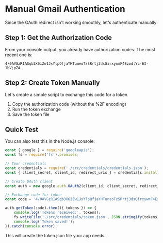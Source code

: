 # Manual Gmail Authentication

Since the OAuth redirect isn't working smoothly, let's authenticate manually:

## Step 1: Get the Authorization Code

From your console output, you already have authorization codes. The most recent one is:
```
4/0AVGzR1ASqb3X6iZw1JxYlpQfjaYHTuneoTzSRrtj3dsGirxywmF4EzodlYL-6I-1bVjyZA
```

## Step 2: Create Token Manually

Let's create a simple script to exchange this code for a token.

1. Copy the authorization code (without the %2F encoding)
2. Run the token exchange
3. Save the token file

## Quick Test

You can also test this in the Node.js console:

```javascript
const { google } = require('googleapis');
const fs = require('fs').promises;

// Your credentials
const credentials = require('./src/credentials/credentials.json');
const { client_secret, client_id, redirect_uris } = credentials.installed;

// Create OAuth client
const auth = new google.auth.OAuth2(client_id, client_secret, redirect_uris[0]);

// Exchange code for token
const code = '4/0AVGzR1ASqb3X6iZw1JxYlpQfjaYHTuneoTzSRrtj3dsGirxywmF4EzodlYL-6I-1bVjyZA';

auth.getToken(code).then(({ tokens }) => {
    console.log('Tokens received:', tokens);
    fs.writeFile('./src/credentials/token.json', JSON.stringify(tokens));
    console.log('Token saved!');
}).catch(console.error);
```

This will create the token.json file your app needs.
